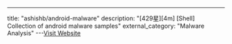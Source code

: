 ---
title: "ashishb/android-malware"
description: "[429星][4m] [Shell]  Collection of android malware samples"
external_category: "Malware Analysis"
---[Visit Website](https://github.com/ashishb/android-malware)


